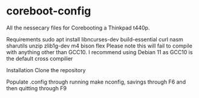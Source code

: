 # coreboot-config
All the nessecary files for Corebooting a Thinkpad t440p.

Requirements
sudo apt install libncurses-dev build-essential curl nasm sharutils unzip zlib1g-dev m4 bison flex 
Please note this will fail to compile with anything other than GCC10. I recommend using Debian 11 as GCC10 is the default cross compilier

Installation
Clone the repository

Populate .config through running make nconfig, savings through F6 and then quitting through F9
